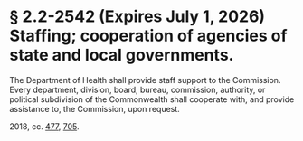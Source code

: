 # § 2.2-2542 (Expires July 1, 2026) Staffing; cooperation of agencies of state and local governments.

<p>The Department of Health shall provide staff support to the Commission. Every department, division, board, bureau, commission, authority, or political subdivision of the Commonwealth shall cooperate with, and provide assistance to, the Commission, upon request.</p><p>2018, cc. <a href='http://lis.virginia.gov/cgi-bin/legp604.exe?181+ful+CHAP0477'>477</a>, <a href='http://lis.virginia.gov/cgi-bin/legp604.exe?181+ful+CHAP0705'>705</a>.</p>